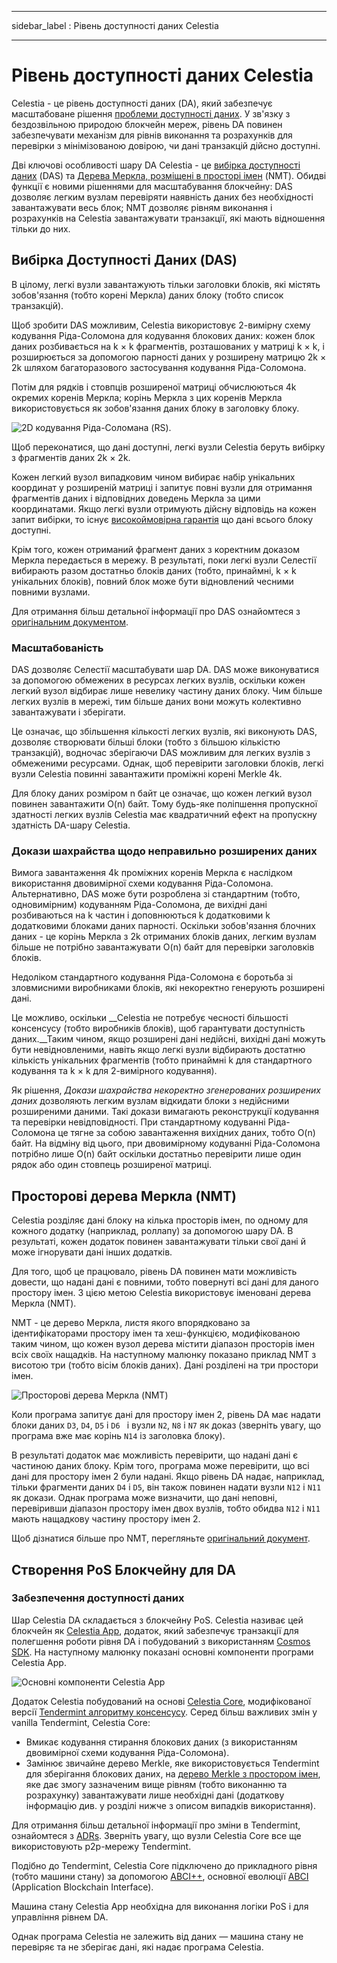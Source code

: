 - - -
sidebar_label : Рівень доступності даних Celestia
- - -

# Рівень доступності даних Celestia

Celestia - це рівень доступності даних (DA), який забезпечує масштабоване рішення [проблеми доступності даних](https://coinmarketcap.com/alexandria/article/what-is-data-availability). У зв'язку з бездозвільною природою блокчейн мереж, рівень DA повинен забезпечувати механізм для рівнів виконання та розрахунків для перевірки з мінімізованою довірою, чи дані транзакцій дійсно доступні.

Дві ключові особливості шару DA Celestia - це [вибірка доступності даних](https://blog.celestia.org/celestia-mvp-release-data-availability-sampling-light-clients/) (DAS) та [Дерева Меркла, розміщені в просторі імен](https://github.com/celestiaorg/nmt) (NMT). Обидві функції є новими рішеннями для масштабування блокчейну: DAS дозволяє легким вузлам перевіряти наявність даних без необхідності завантажувати весь блок; NMT дозволяє рівням виконання і розрахунків на Celestia завантажувати транзакції, які мають відношення тільки до них.

## Вибірка Доступності Даних (DAS)

В цілому, легкі вузли завантажують тільки заголовки блоків, які містять зобов'язання (тобто корені Меркла) даних блоку (тобто список транзакцій).

Щоб зробити DAS можливим, Celestia використовує 2-вимірну схему кодування Ріда-Соломона для кодування блокових даних: кожен блок даних розбивається на k × k фрагментів, розташованих у матриці k × k, і розширюється за допомогою парності даних у розширену матрицю 2k × 2k шляхом багаторазового застосування кодування Ріда-Соломона.

Потім для рядків і стовпців розширеної матриці обчислюються 4k окремих коренів Меркла; корінь Меркла з цих коренів Меркла використовується як зобов'язання даних блоку в заголовку блоку.

![2D кодування Ріда-Соломана (RS).](/img/concepts/reed-solomon-encoding.png)

Щоб переконатися, що дані доступні, легкі вузли Celestia беруть вибірку з фрагментів даних 2k × 2k.

Кожен легкий вузол випадковим чином вибирає набір унікальних координат у розширеній матриці і запитує повні вузли для отримання фрагментів даних і відповідних доведень Меркла за цими координатами. Якщо легкі вузли отримують дійсну відповідь на кожен запит вибірки, то існує [високоймовірна гарантія](https://github.com/celestiaorg/celestia-node/issues/805#issuecomment-1150081075) що дані всього блоку доступні.

Крім того, кожен отриманий фрагмент даних з коректним доказом Меркла передається в мережу. В результаті, поки легкі вузли Селестії вибирають разом достатньо блоків даних (тобто, принаймні, k × k унікальних блоків), повний блок може бути відновлений чесними повними вузлами.

Для отримання більш детальної інформації про DAS ознайомтеся з [оригінальним документом](https://arxiv.org/abs/1809.09044).

### Масштабованість

DAS дозволяє Селестії масштабувати шар DA. DAS може виконуватися за допомогою обмежених в ресурсах легких вузлів, оскільки кожен легкий вузол відбирає лише невелику частину даних блоку. Чим більше легких вузлів в мережі, тим більше даних вони можуть колективно завантажувати і зберігати.

Це означає, що збільшення кількості легких вузлів, які виконують DAS, дозволяє створювати більші блоки (тобто з більшою кількістю транзакцій), водночас зберігаючи DAS можливим для легких вузлів з обмеженими ресурсами. Однак, щоб перевірити заголовки блоків, легкі вузли Celestia повинні завантажити проміжні корені Merkle 4k.

Для блоку даних розміром n байт це означає, що кожен легкий вузол повинен завантажити O(n) байт. Тому будь-яке поліпшення пропускної здатності легких вузлів Celestia має квадратичний ефект на пропускну здатність DA-шару Celestia.

### Докази шахрайства щодо неправильно розширених даних

Вимога завантаження 4k проміжних коренів Меркла є наслідком використання двовимірної схеми кодування Ріда-Соломона. Альтернативно, DAS може бути розроблена зі стандартним (тобто, одновимірним) кодуванням Ріда-Соломона, де вихідні дані розбиваються на k частин і доповнюються k додатковими k додатковими блоками даних парності. Оскільки зобов'язання блочних даних - це корінь Меркла з 2k отриманих блоків даних, легким вузлам більше не потрібно завантажувати O(n) байт для перевірки заголовків блоків.

Недоліком стандартного кодування Ріда-Соломона є боротьба зі зловмисними виробниками блоків, які некоректно генерують розширені дані.

Це можливо, оскільки __Celestia не потребує чесності більшості консенсусу (тобто виробників блоків), щоб гарантувати доступність даних.__Таким чином, якщо розширені дані недійсні, вихідні дані можуть бути невідновленими, навіть якщо легкі вузли відбирають достатню кількість унікальних фрагментів (тобто принаймні k для стандартного кодування та k × k для 2-вимірного кодування).

Як рішення, _Докази шахрайства некоректно згенерованих розширених даних_ дозволяють легким вузлам відкидати блоки з недійсними розширеними даними. Такі докази вимагають реконструкції кодування та перевірки невідповідності. При стандартному кодуванні Ріда-Соломона це тягне за собою завантаження вихідних даних, тобто O(n) байт. На відміну від цього, при двовимірному кодуванні Ріда-Соломона потрібно лише O(n) байт оскільки достатньо перевірити лише один рядок або один стовпець розширеної матриці.

## Просторові дерева Меркла (NMT)

Celestia розділяє дані блоку на кілька просторів імен, по одному для кожного додатку (наприклад, роллапу) за допомогою шару DA. В результаті, кожен додаток повинен завантажувати тільки свої дані й може ігнорувати дані інших додатків.

Для того, щоб це працювало, рівень DA повинен мати можливість довести, що надані дані є повними, тобто повернуті всі дані для даного простору імен. З цією метою Celestia використовує іменовані дерева Меркла (NMT).

NMT - це дерево Меркла, листя якого впорядковано за ідентифікаторами простору імен та хеш-функцією, модифікованою таким чином, що кожен вузол дерева містити діапазон просторів імен всіх своїх нащадків. На наступному малюнку показано приклад NMT з висотою три (тобто вісім блоків даних). Дані розділені на три простори імен.

![Просторові дерева Меркла (NMT)](/img/concepts/nmt.png)

Коли програма запитує дані для простору імен 2, рівень DA має надати блоки даних `D3`, `D4`, `D5` і `D6 ` і вузли `N2`, `N8` і `N7` як доказ (зверніть увагу, що програма вже має корінь `N14` із заголовка блоку).

В результаті додаток має можливість перевірити, що надані дані є частиною даних блоку. Крім того, програма може перевірити, що всі дані для простору імен 2 були надані. Якщо рівень DA надає, наприклад, тільки фрагменти даних `D4` і `D5`, він також повинен надати вузли `N12` і `N11` як докази. Однак програма може визначити, що дані неповні, перевіривши діапазон простору імен двох вузлів, тобто обидва `N12` і `N11` мають нащадкову частину простору імен 2.

Щоб дізнатися більше про NMT, перегляньте [оригінальний документ](https://arxiv.org/abs/1905.09274).

## Створення PoS Блокчейну для DA

### Забезпечення доступності даних

Шар Celestia DA складається з блокчейну PoS. Celestia називає цей блокчейн як [Celestia App](https://github.com/celestiaorg/celestia-app), додаток, який забезпечує транзакції для полегшення роботи рівня DA і побудований з використанням [Cosmos SDK](https://docs.cosmos.network/v0.44/). На наступному малюнку показані основні компоненти програми Celestia App.

![Основні компоненти Celestia App](/img/concepts/celestia-app.png)

Додаток Celestia побудований на основі [Celestia Core](https://github.com/celestiaorg/celestia-core), модифікованої версії [Tendermint алгоритму консенсусу](https://arxiv.org/abs/1807.04938). Серед більш важливих змін у vanilla Tendermint, Celestia Core:

- Вмикає кодування стирання блокових даних (з використанням двовимірної схеми кодування Ріда-Соломона).
- Замінює звичайне дерево Merkle, яке використовується Tendermint для зберігання блокових даних, на [дерево Merkle з простором імен](https://github.com/celestiaorg/nmt), яке дає змогу зазначеним вище рівням (тобто виконанню та розрахунку) завантажувати лише необхідні дані (додаткову інформацію див. у розділі нижче з описом випадків використання).

Для отримання більш детальної інформації про зміни в Tendermint, ознайомтеся з [ADRs](https://github.com/celestiaorg/celestia-core/tree/v0.34.x-celestia/docs/celestia-architecture). Зверніть увагу, що вузли Celestia Core все ще використовують p2p-мережу Tendermint.

Подібно до Tendermint, Celestia Core підключено до прикладного рівня (тобто машини стану) за допомогою [ABCI++](https://github.com/tendermint/tendermint/tree/master/spec/abci%2B%2B), основної еволюції [ABCI](https://github.com/tendermint/tendermint/tree/master/spec/abci) (Application Blockchain Interface).

Машина стану Celestia App необхідна для виконання логіки PoS і для управління рівнем DA.

Однак програма Celestia не залежить від даних — машина стану не перевіряє та не зберігає дані, які надає програма Celestia.
